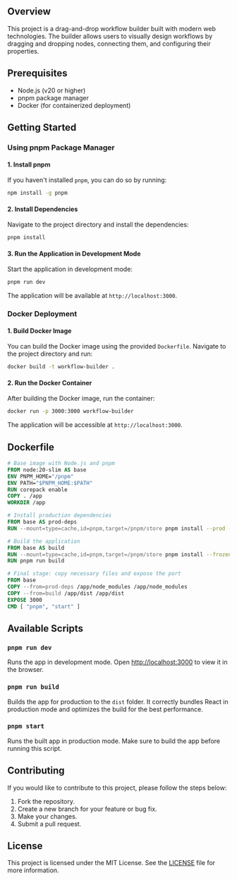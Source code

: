 ## Overview
This project is a drag-and-drop workflow builder built with modern web technologies. The builder allows users to visually design workflows by dragging and dropping nodes, connecting them, and configuring their properties.

## Prerequisites
- Node.js (v20 or higher)
- pnpm package manager
- Docker (for containerized deployment)

## Getting Started

### Using pnpm Package Manager

#### 1. Install pnpm
If you haven't installed `pnpm`, you can do so by running:
```bash
npm install -g pnpm
```

#### 2. Install Dependencies
Navigate to the project directory and install the dependencies:
```bash
pnpm install
```

#### 3. Run the Application in Development Mode
Start the application in development mode:
```bash
pnpm run dev
```
The application will be available at `http://localhost:3000`.

### Docker Deployment

#### 1. Build Docker Image
You can build the Docker image using the provided `Dockerfile`. Navigate to the project directory and run:
```bash
docker build -t workflow-builder .
```

#### 2. Run the Docker Container
After building the Docker image, run the container:
```bash
docker run -p 3000:3000 workflow-builder
```
The application will be accessible at `http://localhost:3000`.

## Dockerfile

```dockerfile
# Base image with Node.js and pnpm
FROM node:20-slim AS base
ENV PNPM_HOME="/pnpm"
ENV PATH="$PNPM_HOME:$PATH"
RUN corepack enable
COPY . /app
WORKDIR /app

# Install production dependencies
FROM base AS prod-deps
RUN --mount=type=cache,id=pnpm,target=/pnpm/store pnpm install --prod --frozen-lockfile

# Build the application
FROM base AS build
RUN --mount=type=cache,id=pnpm,target=/pnpm/store pnpm install --frozen-lockfile
RUN pnpm run build

# Final stage: copy necessary files and expose the port
FROM base
COPY --from=prod-deps /app/node_modules /app/node_modules
COPY --from=build /app/dist /app/dist
EXPOSE 3000
CMD [ "pnpm", "start" ]
```

## Available Scripts

### `pnpm run dev`
Runs the app in development mode. Open [http://localhost:3000](http://localhost:3000) to view it in the browser.

### `pnpm run build`
Builds the app for production to the `dist` folder. It correctly bundles React in production mode and optimizes the build for the best performance.

### `pnpm start`
Runs the built app in production mode. Make sure to build the app before running this script.

## Contributing
If you would like to contribute to this project, please follow the steps below:
1. Fork the repository.
2. Create a new branch for your feature or bug fix.
3. Make your changes.
4. Submit a pull request.

## License
This project is licensed under the MIT License. See the [LICENSE](LICENSE) file for more information.
